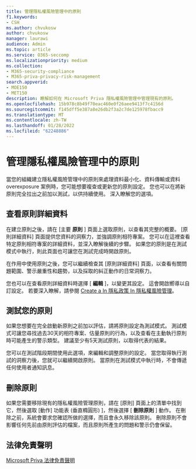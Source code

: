 ```yaml
---
title: 管理隱私權風險管理中的原則
f1.keywords:
- CSH
ms.author: chvukosw
author: chvukosw
manager: laurawi
audience: Admin
ms.topic: article
ms.service: O365-seccomp
ms.localizationpriority: medium
ms.collection:
- M365-security-compliance
- M365-priva-privacy-risk-management
search.appverid:
- MOE150
- MET150
description: 瞭解如何在 Microsoft Priva 隱私權風險管理中管理現有的原則。
ms.openlocfilehash: 15b978c8b49f70eac460e0f26aee9413f7c4156d
ms.sourcegitcommit: f145dff5e387a8e26db2f3a2c7de125978fbacc9
ms.translationtype: MT
ms.contentlocale: zh-TW
ms.lasthandoff: 01/28/2022
ms.locfileid: "62248886"
---
```

# <a name="manage-policies-in-privacy-risk-management"></a>管理隱私權風險管理中的原則

當您的組織建立隱私權風險管理中的原則來處理資料最小化、資料傳輸或資料 overexposure 案例時，您可能想要複查或更新您的原則設定。 您也可以在將新原則完全拉出之前加以測試，以供持續使用。 深入瞭解您的選項。

## <a name="view-policy-details"></a>查看原則詳細資料

在建立原則之後，請在 [主要 **原則** ] 頁面上選取原則，以查看其完整的概要。 [原則詳細資料] 頁面提供您資料的洞察力，並強調原則相符專案。 您可以在這裡查看特定原則相符專案的詳細資料，並深入瞭解後續的步驟。 如果您的原則是在測試模式中執行，則此頁面也可讓您在測試完成時開啟原則。

在作用中使用原則之後，您可以繼續檢查其 [原則詳細資料] 頁面，以查看有關問題範圍、警示嚴重性和趨勢，以及採取的糾正動作的日常洞察力。

您也可以在查看原則詳細資料時選擇 [ **編輯** ]，以變更其設定。 這會開啟嚮導以自訂設定。 若要深入瞭解，請參閱 [Create a In 隱私政策 In 隱私權風險管理](risk-management-policies.md)。

## <a name="test-your-policy"></a>測試您的原則

如果您想要在完全啟動新原則之前加以評估，請將原則設定為測試模式。 測試模式可讓您尋找過去30天的相符專案、估量原則的行為，以及查看在主動執行原則時可能產生的警示類型。 建議至少有5天測試原則，以取得代表的結果。

您可以在測試階段期間使用此選項，來編輯和調整原則的設定。 當您取得執行測試的洞察力後，您就可以繼續開啟原則。 當原則在測試模式中執行時，不會傳遞任何使用者通知訊息。

## <a name="delete-a-policy"></a>刪除原則

如果您需要移除現有的隱私權風險管理原則，請在 [原則] 頁面上的清單中找到它，然後選取 [動作] 功能表 (垂直橢圓形) ]，然後選擇 [ **刪除原則** ] 動作。 在刪除之前，系統會要求您確認所做的選擇，而且會永久移除該原則。 刪除原則不會影響任何先前由原則評估的檔案，而且原則所產生的問題和警示仍會保留。

## <a name="legal-disclaimer"></a>法律免責聲明

[Microsoft Priva 法律免責聲明](priva-disclaimer.md)
